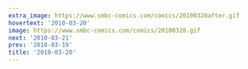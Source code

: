 ```yaml
---
extra_image: https://www.smbc-comics.com/comics/20100320after.gif
hovertext: '2010-03-20'
image: https://www.smbc-comics.com/comics/20100320.gif
next: '2010-03-21'
prev: '2010-03-19'
title: '2010-03-20'
---
```

